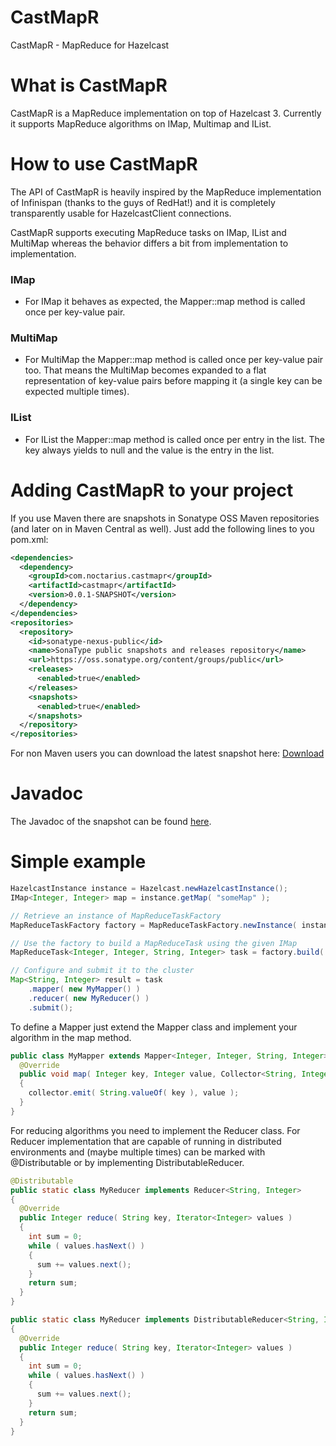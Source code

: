 CastMapR
========

CastMapR - MapReduce for Hazelcast

# What is CastMapR

CastMapR is a MapReduce implementation on top of Hazelcast 3. Currently it supports MapReduce algorithms on IMap, Multimap and IList.

# How to use CastMapR

The API of CastMapR is heavily inspired by the MapReduce implementation of Infinispan (thanks to the guys of RedHat!) and it is completely transparently usable for HazelcastClient connections.

CastMapR supports executing MapReduce tasks on IMap, IList and MultiMap whereas the behavior differs a bit from implementation to implementation.

### IMap ###
+ For IMap it behaves as expected, the Mapper::map method is called once per key-value pair.

### MultiMap ###
+ For MultiMap the Mapper::map method is called once per key-value pair too. That means the MultiMap becomes expanded to a flat representation of key-value pairs before mapping it (a single key can be expected multiple times).

### IList ###
+ For IList the Mapper::map method is called once per entry in the list. The key always yields to null and the value is the entry in the list. 

# Adding CastMapR to your project

If you use Maven there are snapshots in Sonatype OSS Maven repositories (and later on in Maven Central as well). Just add the following lines to you pom.xml:
```xml
<dependencies>
  <dependency>
    <groupId>com.noctarius.castmapr</groupId>
    <artifactId>castmapr</artifactId>
    <version>0.0.1-SNAPSHOT</version>
  </dependency>
</dependencies>
<repositories>
  <repository>
    <id>sonatype-nexus-public</id>
    <name>SonaType public snapshots and releases repository</name>
    <url>https://oss.sonatype.org/content/groups/public</url>
    <releases>
      <enabled>true</enabled>
    </releases>
    <snapshots>
      <enabled>true</enabled>
    </snapshots>
  </repository>
</repositories>
```

For non Maven users you can download the latest snapshot here:
[Download](https://oss.sonatype.org/content/repositories/snapshots/com/noctarius/castmapr/castmapr/0.0.1-SNAPSHOT/)

# Javadoc

The Javadoc of the snapshot can be found [here](https://noctarius.ci.cloudbees.com/job/CastMapR/javadoc/).

# Simple example

```java
HazelcastInstance instance = Hazelcast.newHazelcastInstance();
IMap<Integer, Integer> map = instance.getMap( "someMap" );

// Retrieve an instance of MapReduceTaskFactory
MapReduceTaskFactory factory = MapReduceTaskFactory.newInstance( instance );

// Use the factory to build a MapReduceTask using the given IMap
MapReduceTask<Integer, Integer, String, Integer> task = factory.build( map );

// Configure and submit it to the cluster
Map<String, Integer> result = task
	.mapper( new MyMapper() )
	.reducer( new MyReducer() )
	.submit();
``` 

To define a Mapper just extend the Mapper class and implement your algorithm in the map method.
```java
public class MyMapper extends Mapper<Integer, Integer, String, Integer> {
  @Override
  public void map( Integer key, Integer value, Collector<String, Integer> collector )
  {
    collector.emit( String.valueOf( key ), value );
  }
}
```

For reducing algorithms you need to implement the Reducer class. For Reducer implementation that are capable of running in distributed environments and (maybe multiple times) can be marked with @Distributable or by implementing DistributableReducer.
```java
@Distributable
public static class MyReducer implements Reducer<String, Integer>
{
  @Override
  public Integer reduce( String key, Iterator<Integer> values )
  {
    int sum = 0;
    while ( values.hasNext() )
    {
      sum += values.next();
    }
    return sum;
  }
}
```
```java
public static class MyReducer implements DistributableReducer<String, Integer>
{
  @Override
  public Integer reduce( String key, Iterator<Integer> values )
  {
    int sum = 0;
    while ( values.hasNext() )
    {
      sum += values.next();
    }
    return sum;
  }
}
```
